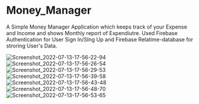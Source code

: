 # Money_Manager
A Simple Money Manager Application which keeps track of your Expense and Income and shows Monthly report of Expendiutre.
Used Firebase Authentication for User Sign In/SIng Up and Firebase Relatime-database for stroring User's Data.


![Screenshot_2022-07-13-17-56-22-94](https://user-images.githubusercontent.com/94633866/178734645-f19566e7-6de6-452e-8fda-03fa09546807.jpg)
![Screenshot_2022-07-13-17-56-26-54](https://user-images.githubusercontent.com/94633866/178734656-f6510c5d-bb3b-4ff8-aca5-6f90a74c81eb.jpg)
![Screenshot_2022-07-13-17-56-29-53](https://user-images.githubusercontent.com/94633866/178734698-6e0ebb99-cc11-44a3-b2f4-e7476f15e972.jpg)
![Screenshot_2022-07-13-17-56-39-58](https://user-images.githubusercontent.com/94633866/178734706-e380be6c-85e2-4008-8bc6-8d2de33335e5.jpg)
![Screenshot_2022-07-13-17-56-43-48](https://user-images.githubusercontent.com/94633866/178734716-684fb6ae-16ca-47cc-9d4a-fd0c6711549b.jpg)
![Screenshot_2022-07-13-17-56-48-70](https://user-images.githubusercontent.com/94633866/178734722-0ebcd315-20d7-400d-9855-606e3a806eff.jpg)
![Screenshot_2022-07-13-17-56-53-65](https://user-images.githubusercontent.com/94633866/178734730-0b19917a-943e-4e2c-8142-07b9759af0b2.jpg)

